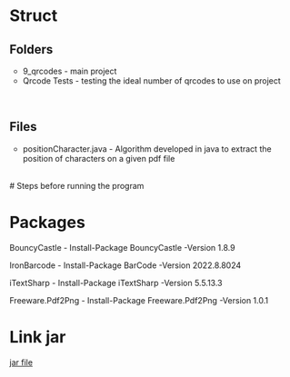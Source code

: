 # Struct 
<h2>Folders</h2>
<ul style="list-style-type:circle">
  <li>9_qrcodes - main project</li>
  <li>Qrcode Tests - testing the ideal number of qrcodes to use on project</li>
</ul>
<br>
<h2>Files</h2>
<ul style="list-style-type:circle">
  <li>positionCharacter.java - Algorithm developed in java to extract the position of characters on a given pdf file</li>
</ul>
<br>
# Steps before running the program 



# Packages
<p>BouncyCastle - Install-Package BouncyCastle -Version 1.8.9 </p>
<p>IronBarcode - Install-Package BarCode -Version 2022.8.8024 </p>
<p>iTextSharp - Install-Package iTextSharp -Version 5.5.13.3 </p>
<p>Freeware.Pdf2Png - Install-Package Freeware.Pdf2Png -Version 1.0.1 </p>
 
# Link jar
<a href = "https://drive.google.com/file/d/1FNU01qWtHGroN7A8DWh_igj2yGNb3zdj/view?usp=sharing"> jar file </a>
